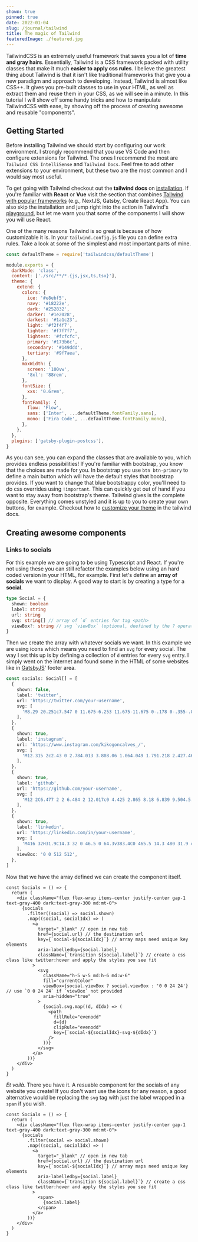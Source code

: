 ```yaml
---
shown: true
pinned: true
date: 2022-01-04
slug: /journal/tailwind
title: The magic of Tailwind
featuredImage: ./featured.jpg
---
```


TailwindCSS is an extremely useful framework that saves you a lot of **time and gray hairs**. Essentially, Tailwind is a CSS framework packed with utility classes that make it much **easier to apply css rules**. I believe the greatest thing about Tailwind is that it isn't like traditional frameworks that give you a new paradigm and approach to developing. Instead, Tailwind is almost like CSS++. It gives you pre-built classes to use in your HTML, as well as extract them and reuse them in your CSS, as we will see in a minute. In this tutorial I will show off some handy tricks and how to manipulate TailwindCSS with ease, by showing off the process of creating awesome and reusable "components".

## Getting Started

Before installing Tailwind we should start by configuring our work environment. I strongly recommend that you use VS Code and then configure extensions for Tailwind. The ones I recommend the most are `Tailwind CSS IntelliSense` and `Tailwind Docs`. Feel free to add other extensions to your environment, but these two are the most common and I would say most useful.

To get going with Tailwind checkout out the **tailwind docs** on [installation](https://tailwindcss.com/docs/installation). If you're familiar with **React** or **Vue** visit the section that combines [Tailwind with popular frameworks](https://tailwindcss.com/docs/installation/framework-guides) (e.g., NextJS, Gatsby, Create React App). You can also skip the installation and jump right into the action in Tailwind's [playground](play.tailwindcss.com/), but let me warn you that some of the components I will show you will use React.

One of the many reasons Tailwind is so great is because of how customizable it is. In your `tailwind.config.js` file you can define extra rules. Take a look at some of the simplest and most important parts of mine.

```js
const defaultTheme = require('tailwindcss/defaultTheme')

module.exports = {
  darkMode: 'class',
  content: ['./src/**/*.{js,jsx,ts,tsx}'],
  theme: {
    extend: {
      colors: {
        ice: '#e8ebf5',
        navy: '#18222e',
        dark: '#252832',
        darker: '#1e2028',
        darkest: '#1a1c23',
        light: '#f2f4f7',
        lighter: '#f7f7f7',
        lightest: '#fcfcfc',
        primary: '#173b6c',
        secondary: '#149ddd',
        tertiary: '#9f7aea',
      },
      maxWidth: {
        screen: '100vw',
        '8xl': '88rem',
      },
      fontSize: {
        xxs: '0.6rem',
      },
      fontFamily: {
        flow: 'Flow',
        sans: ['Inter', ...defaultTheme.fontFamily.sans],
        mono: ['Fira Code', ...defaultTheme.fontFamily.mono],
      },
    },
  },
  plugins: ['gatsby-plugin-postcss'],
}
```

As you can see, you can expand the classes that are available to you, which provides endless possibilities! If you're familiar with bootstrap, you know that the choices are made for you. In bootstrap you use `btn btn-primary` to define a main button which will have the default styles that bootstrap provides. If you want to change that blue bootstrappy color, you'll need to do css overrides using `!important`. This can quickly get out of hand if you want to stay away from bootstrap's theme. Tailwind gives is the complete opposite. Everything comes unstyled and it is up to you to create your own buttons, for example. Checkout how to [customize your theme](https://tailwindcss.com/docs/adding-custom-styles) in the tailwind docs.

## Creating awesome components

### Links to socials

For this example we are going to be using Typescript and React. If you're not using these you can still refactor the examples below using an hard coded version in your HTML, for example. First let's define an **array of socials** we want to display. A good way to start is by creating a type for a **social**.

```ts
type Social = {
  shown: boolean
  label: string
  url: string
  svg: string[] // array of `d` entries for tag <path>
  viewBox?: string // svg `viewBox` (optional, deefined by the ? operator)
}
```

Then we create the array with whatever socials we want. In this example we are using icons which means you need to find an `svg` for every social. The way I set this up is by defining a collection of `d` entries for every `svg` entry. I simply went on the internet and found some in the HTML of some websites like in [GatsbyJS](https://www.gatsbyjs.com/)' footer area.

```ts
const socials: Social[] = [
  {
    shown: false,
    label: 'twitter',
    url: 'https://twitter.com/your-username',
    svg: [
      'M8.29 20.251c7.547 0 11.675-6.253 11.675-11.675 0-.178 0-.355-.012-.53A8.348 8.348 0 0022 5.92a8.19 8.19 0 01-2.357.646 4.118 4.118 0 001.804-2.27 8.224 8.224 0 01-2.605.996 4.107 4.107 0 00-6.993 3.743 11.65 11.65 0 01-8.457-4.287 4.106 4.106 0 001.27 5.477A4.072 4.072 0 012.8 9.713v.052a4.105 4.105 0 003.292 4.022 4.095 4.095 0 01-1.853.07 4.108 4.108 0 003.834 2.85A8.233 8.233 0 012 18.407a11.616 11.616 0 006.29 1.84',
    ],
  },
  {
    shown: true,
    label: 'instagram',
    url: 'https://www.instagram.com/kikogoncalves_/',
    svg: [
      'M12.315 2c2.43 0 2.784.013 3.808.06 1.064.049 1.791.218 2.427.465a4.902 4.902 0 011.772 1.153 4.902 4.902 0 011.153 1.772c.247.636.416 1.363.465 2.427.048 1.067.06 1.407.06 4.123v.08c0 2.643-.012 2.987-.06 4.043-.049 1.064-.218 1.791-.465 2.427a4.902 4.902 0 01-1.153 1.772 4.902 4.902 0 01-1.772 1.153c-.636.247-1.363.416-2.427.465-1.067.048-1.407.06-4.123.06h-.08c-2.643 0-2.987-.012-4.043-.06-1.064-.049-1.791-.218-2.427-.465a4.902 4.902 0 01-1.772-1.153 4.902 4.902 0 01-1.153-1.772c-.247-.636-.416-1.363-.465-2.427-.047-1.024-.06-1.379-.06-3.808v-.63c0-2.43.013-2.784.06-3.808.049-1.064.218-1.791.465-2.427a4.902 4.902 0 011.153-1.772A4.902 4.902 0 015.45 2.525c.636-.247 1.363-.416 2.427-.465C8.901 2.013 9.256 2 11.685 2h.63zm-.081 1.802h-.468c-2.456 0-2.784.011-3.807.058-.975.045-1.504.207-1.857.344-.467.182-.8.398-1.15.748-.35.35-.566.683-.748 1.15-.137.353-.3.882-.344 1.857-.047 1.023-.058 1.351-.058 3.807v.468c0 2.456.011 2.784.058 3.807.045.975.207 1.504.344 1.857.182.466.399.8.748 1.15.35.35.683.566 1.15.748.353.137.882.3 1.857.344 1.054.048 1.37.058 4.041.058h.08c2.597 0 2.917-.01 3.96-.058.976-.045 1.505-.207 1.858-.344.466-.182.8-.398 1.15-.748.35-.35.566-.683.748-1.15.137-.353.3-.882.344-1.857.048-1.055.058-1.37.058-4.041v-.08c0-2.597-.01-2.917-.058-3.96-.045-.976-.207-1.505-.344-1.858a3.097 3.097 0 00-.748-1.15 3.098 3.098 0 00-1.15-.748c-.353-.137-.882-.3-1.857-.344-1.023-.047-1.351-.058-3.807-.058zM12 6.865a5.135 5.135 0 110 10.27 5.135 5.135 0 010-10.27zm0 1.802a3.333 3.333 0 100 6.666 3.333 3.333 0 000-6.666zm5.338-3.205a1.2 1.2 0 110 2.4 1.2 1.2 0 010-2.4z',
    ],
  },
  {
    shown: true,
    label: 'github',
    url: 'https://github.com/your-username',
    svg: [
      'M12 2C6.477 2 2 6.484 2 12.017c0 4.425 2.865 8.18 6.839 9.504.5.092.682-.217.682-.483 0-.237-.008-.868-.013-1.703-2.782.605-3.369-1.343-3.369-1.343-.454-1.158-1.11-1.466-1.11-1.466-.908-.62.069-.608.069-.608 1.003.07 1.531 1.032 1.531 1.032.892 1.53 2.341 1.088 2.91.832.092-.647.35-1.088.636-1.338-2.22-.253-4.555-1.113-4.555-4.951 0-1.093.39-1.988 1.029-2.688-.103-.253-.446-1.272.098-2.65 0 0 .84-.27 2.75 1.026A9.564 9.564 0 0112 6.844c.85.004 1.705.115 2.504.337 1.909-1.296 2.747-1.027 2.747-1.027.546 1.379.202 2.398.1 2.651.64.7 1.028 1.595 1.028 2.688 0 3.848-2.339 4.695-4.566 4.943.359.309.678.92.678 1.855 0 1.338-.012 2.419-.012 2.747 0 .268.18.58.688.482A10.019 10.019 0 0022 12.017C22 6.484 17.522 2 12 2z',
    ],
  },
  {
    shown: true,
    label: 'linkedin',
    url: 'https://linkedin.com/in/your-username',
    svg: [
      'M416 32H31.9C14.3 32 0 46.5 0 64.3v383.4C0 465.5 14.3 480 31.9 480H416c17.6 0 32-14.5 32-32.3V64.3c0-17.8-14.4-32.3-32-32.3zM135.4 416H69V202.2h66.5V416zm-33.2-243c-21.3 0-38.5-17.3-38.5-38.5S80.9 96 102.2 96c21.2 0 38.5 17.3 38.5 38.5 0 21.3-17.2 38.5-38.5 38.5zm282.1 243h-66.4V312c0-24.8-.5-56.7-34.5-56.7-34.6 0-39.9 27-39.9 54.9V416h-66.4V202.2h63.7v29.2h.9c8.9-16.8 30.6-34.5 62.9-34.5 67.2 0 79.7 44.3 79.7 101.9V416z',
    ],
    viewBox: '0 0 512 512',
  },
]
```

Now that we have the array defined we can create the component itself.

```tsx
const Socials = () => {
  return (
    <div className="flex flex-wrap items-center justify-center gap-1 text-gray-400 dark:text-gray-300 md:mt-0">
      {socials
        .filter((social) => social.shown)
        .map((social, socialIdx) => (
          <a
            target="_blank" // open in new tab
            href={social.url} // the destination url
            key={`social-${socialIdx}`} // array maps need unique key elements
            aria-labelledby={social.label}
            className={`transition ${social.label}`} // create a css class like twitter:hover and apply the styles you see fit
          >
            <svg
              className="h-5 w-5 md:h-6 md:w-6"
              fill="currentColor"
              viewBox={social.viewBox ? social.viewBox : '0 0 24 24'} // use `0 0 24 24` if `viewBox` not provided
              aria-hidden="true"
            >
              {social.svg.map((d, dIdx) => (
                <path
                  fillRule="evenodd"
                  d={d}
                  clipRule="evenodd"
                  key={`social-${socialIdx}-svg-${dIdx}`}
                />
              ))}
            </svg>
          </a>
        ))}
    </div>
  )
}
```

_Et voilà_. There you have it. A resuable component for the socials of any website you create! If you don't want use the icons for any reason, a good alternative would be replacing the `svg` tag with just the label wrapped in a `span` if you wish.

```tsx{14-16}
const Socials = () => {
  return (
    <div className="flex flex-wrap items-center justify-center gap-1 text-gray-400 dark:text-gray-300 md:mt-0">
      {socials
        .filter(social => social.shown)
        .map((social, socialIdx) => (
          <a
            target="_blank" // open in new tab
            href={social.url} // the destination url
            key={`social-${socialIdx}`} // array maps need unique key elements
            aria-labelledby={social.label}
            className={`transition ${social.label}`} // create a css class like twitter:hover and apply the styles you see fit
          >
            <span>
              {social.label}
            </span>
          </a>
        ))}
    </div>
  )
}
```
